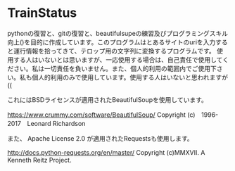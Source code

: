 # TrainStatus

pythonの復習と、gitの復習と、beautifulsupeの練習及びプログラミングスキル向上()を目的に作成しています。このプログラムはとあるサイトのuriを入力すると運行情報を拾ってきて、テロップ用の文字列に変換するプログラムです。
使用する人はいないとは思いますが、一応使用する場合は、自己責任で使用してください。私は一切責任を負いません。また、個人的利用の範囲内でご使用下さい。私も個人的利用のみで使用しています。使用する人はいないと思われますが((


これにはBSDライセンスが適用されたBeautifulSoupを使用しています。

https://www.crummy.com/software/BeautifulSoup/ 
Copyright (c)　1996-2017　Leonard Richardson

また、 Apache License 2.0 が適用されたRequestsも使用します。

http://docs.python-requests.org/en/master/
Copyright (c)MMXVII. A Kenneth Reitz Project.

